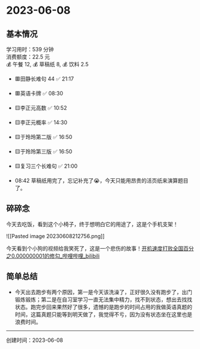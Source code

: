 # 2023-06-08

## 基本情况

学习用时：539 分钟  
消费额度：22.5 元  
💰 午餐 12, 💰 草稿纸 8, 💰 饮料 2.5

-   🟥田静长难句 44 ✅ 21:17
-   🟥英语卡牌 ✅ 08:30
-   🟨李正元高数 ✅ 10:52
-   🟨李正元概率 ✅ 14:30
-   🟨于玲玲第二版 ✅ 16:50
-   🟨于玲玲第三版 ✅ 16:50
-   🟨复习三个长难句 ✅ 21:00

-   08:42 草稿纸用完了，忘记补充了😭，今天只能用昂贵的活页纸来演算题目了。

## 碎碎念

今天去吃饭，看到这个小椅子，终于想明白它的用途了，这是个手机支架！

![[Pasted image 20230608212756.png]]

今天看到个小狗的视频给我笑死了，这是一个悲伤的故事！[开机速度打败全国百分之0.000000001的修勾_哔哩哔哩_bilibili](https://www.bilibili.com/video/BV1im4y1i77U/?spm_id_from=333.1007.top_right_bar_window_history.content.click&vd_source=028202a94fa5d8ef90ee83b8f049c8f8)

## 简单总结

- 今天出去跑步有两个原因，第一是今天该洗澡了，正好很久没有跑步了，出门锻炼锻炼；第二是在自习室学习一直无法集中精力，找不到状态，想出去找找状态。跑完步回来果然好了很多，遗憾的是跑步的时间占用的我做英语真题的时间，这篇真题只能等到明天做了，我觉得不亏，因为没有状态坐在这里也是浪费时间。

---

创建时间：2023-06-08